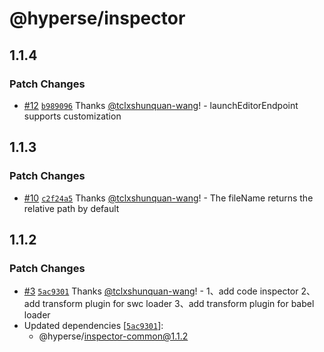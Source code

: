 # @hyperse/inspector

## 1.1.4

### Patch Changes

- [#12](https://github.com/hyperse-io/code-inspector/pull/12) [`b989096`](https://github.com/hyperse-io/code-inspector/commit/b989096fbf2142def1cd66243ef6f52e5718be94) Thanks [@tclxshunquan-wang](https://github.com/tclxshunquan-wang)! - launchEditorEndpoint supports customization

## 1.1.3

### Patch Changes

- [#10](https://github.com/hyperse-io/code-inspector/pull/10) [`c2f24a5`](https://github.com/hyperse-io/code-inspector/commit/c2f24a59472dbbd3cf73b0068f621a845e6cb7be) Thanks [@tclxshunquan-wang](https://github.com/tclxshunquan-wang)! - The fileName returns the relative path by default

## 1.1.2

### Patch Changes

- [#3](https://github.com/hyperse-io/code-inspector/pull/3) [`5ac9301`](https://github.com/hyperse-io/code-inspector/commit/5ac9301ae8638580296bccc7772d42424e8107b2) Thanks [@tclxshunquan-wang](https://github.com/tclxshunquan-wang)! - 1、add code inspector
  2、add transform plugin for swc loader
  3、add transform plugin for babel loader
- Updated dependencies [[`5ac9301`](https://github.com/hyperse-io/code-inspector/commit/5ac9301ae8638580296bccc7772d42424e8107b2)]:
  - @hyperse/inspector-common@1.1.2
